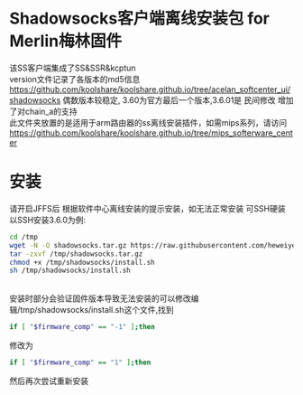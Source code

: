 # Shadowsocks客户端离线安装包 for Merlin梅林固件
该SS客户端集成了SS&SSR&kcptun
<br>version文件记录了各版本的md5信息
https://github.com/koolshare/koolshare.github.io/tree/acelan_softcenter_ui/shadowsocks
偶数版本较稳定, 3.60为官方最后一个版本,3.6.01是 民间修改 增加了对chain_a的支持
<br>此文件夹放置的是适用于arm路由器的ss离线安装插件，如需mips系列，请访问<br>https://github.com/koolshare/koolshare.github.io/tree/mips_softerware_center
# 安装
请开启JFFS后 根据软件中心离线安装的提示安装，如无法正常安装 可SSH硬装 以SSH安装3.6.0为例:
```Bash
cd /tmp
wget -N -O shadowsocks.tar.gz https://raw.githubusercontent.com/heweiye/Merlin_Shadowsocks/master/shadowsocks_3.6.0.tar.gz
tar -zxvf /tmp/shadowsocks.tar.gz
chmod +x /tmp/shadowsocks/install.sh
sh /tmp/shadowsocks/install.sh
```
<br>安装时部分会验证固件版本导致无法安装的可以修改编辑/tmp/shadowsocks/install.sh这个文件,找到
```Bash
if [ "$firmware_comp" == "-1" ];then
```
修改为
```Bash
if [ "$firmware_comp" == "1" ];then
```
然后再次尝试重新安装

